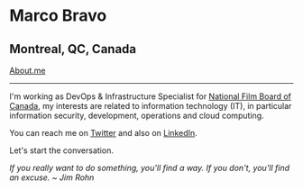 # Marco Bravo
## Montreal, QC, Canada

[About.me](https://about.me/mabo)

***

I'm working as DevOps & Infrastructure Specialist for [National Film Board of Canada](https://www.nfb.ca/), 
my interests are related to information technology (IT), 
in particular information security, development, operations and cloud computing.

You can reach me on [Twitter](https://twitter.com/marcobravoram) and also 
on [LinkedIn](https://www.linkedin.com/in/marcobravo/).

Let's start the conversation.

*If you really want to do something, you'll find a way. If you don't, you'll find an excuse. ~ Jim Rohn*
